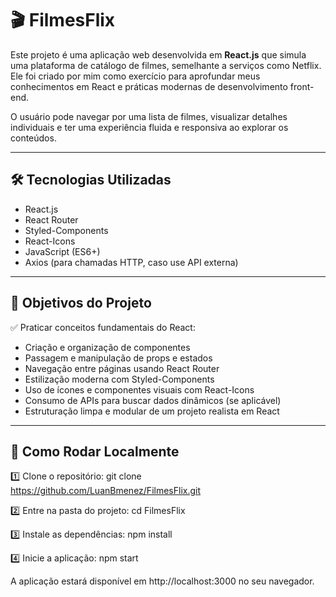 # 🎬 FilmesFlix

Este projeto é uma aplicação web desenvolvida em **React.js** que simula uma plataforma de catálogo de filmes, semelhante a serviços como Netflix. Ele foi criado por mim como exercício para aprofundar meus conhecimentos em React e práticas modernas de desenvolvimento front-end.

O usuário pode navegar por uma lista de filmes, visualizar detalhes individuais e ter uma experiência fluida e responsiva ao explorar os conteúdos.

---

## 🛠️ Tecnologias Utilizadas

- React.js  
- React Router  
- Styled-Components  
- React-Icons  
- JavaScript (ES6+)  
- Axios (para chamadas HTTP, caso use API externa)

---

## 🎯 Objetivos do Projeto

✅ Praticar conceitos fundamentais do React:
- Criação e organização de componentes  
- Passagem e manipulação de props e estados  
- Navegação entre páginas usando React Router  
- Estilização moderna com Styled-Components  
- Uso de ícones e componentes visuais com React-Icons  
- Consumo de APIs para buscar dados dinâmicos (se aplicável)  
- Estruturação limpa e modular de um projeto realista em React  

---

## 🔧 Como Rodar Localmente

1️⃣ Clone o repositório:
git clone https://github.com/LuanBmenez/FilmesFlix.git

2️⃣ Entre na pasta do projeto:
cd FilmesFlix

3️⃣ Instale as dependências:
npm install

4️⃣ Inicie a aplicação:
npm start

A aplicação estará disponível em http://localhost:3000 no seu navegador.
